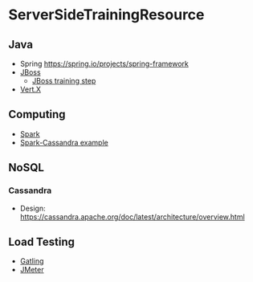 # ServerSideTrainingResource

## Java
- Spring https://spring.io/projects/spring-framework
- [JBoss](http://www.jboss.org/)
  - [JBoss training step](https://github.com/pompomgood/ServerSideTrainingResource/blob/master/jboss/jboss.md)
- [Vert.X](http://vertx.io/)

## Computing

- [Spark](https://spark.apache.org/)
- [Spark-Cassandra example](https://github.com/pompomgood/SparkCassandraSample)

## NoSQL

### Cassandra

- Design: https://cassandra.apache.org/doc/latest/architecture/overview.html

## Load Testing

- [Gatling](http://gatling.io/)
- [JMeter](http://jmeter.apache.org/)
